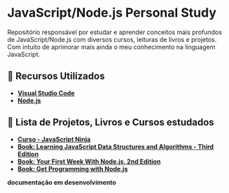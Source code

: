 # JavaScript/Node.js Personal Study

Repositório responsável por estudar e aprender conceitos mais profundos de JavaScript/Node.js com diversos cursos, leituras de livros e projetos. Com intuito de aprimorar mais ainda o meu conhecimento na linguagem JavaScript.

## 🚀 Recursos Utilizados

- **[Visual Studio Code](https://code.visualstudio.com/?WT.mc_id=js_personal_study-github-gllemos)**
- **[Node.js](https://nodejs.org/en/)**

## 📕 Lista de Projetos, Livros e Cursos estudados

- **[Curso - JavaScript Ninja](javascript-ninja-curso/README.md)**
- **[Book: Learning JavaScript Data Structures and Algorithms - Third Edition](learnjs-datastructure-algorithms/README.md)**
- **[Book: Your First Week With Node.js, 2nd Edition](first-week-nodejs/README.md)**
- **[Book: Get Programming with Node.js](learnjs-datastructure-algorithms/README.md)**

**documentação em desenvolvimento**

